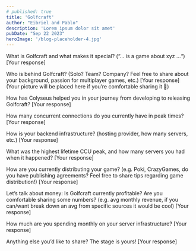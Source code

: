 ```yaml
---
# published: true
title: 'Golfcraft'
author: "Eibriel and Pablo"
description: 'Lorem ipsum dolor sit amet'
pubDate: "Sep 22 2023"
heroImage: '/blog-placeholder-4.jpg'
---
```


What is Golfcraft and what makes it special? (“… is a game about xyz …“)
[Your response]

Who is behind Golfcraft? (Solo? Team? Company? Feel free to share about your background, passion for multiplayer games, etc.)
[Your response]
(Your picture will be placed here if you’re comfortable sharing it 🙂)


How has Colyseus helped you in your journey from developing to releasing Golfcraft?
[Your response]


How many concurrent connections do you currently have in peak times?
[Your response]

How is your backend infrastructure? (hosting provider, how many servers, etc.)
[Your response]


What was the highest lifetime CCU peak, and how many servers you had when it happened?
[Your response]

How are you currently distributing your game? (e.g. Poki, CrazyGames, do you have publishing agreements? Feel free to share tips regarding game distribution!)
[Your response]

Let’s talk about money:
Is Golfcraft currently profitable? Are you comfortable sharing some numbers? (e.g. avg monthly revenue, if you can/want break down an avg from specific sources it would be cool)
[Your response]

How much are you spending monthly on your server infrastructure?
[Your response]

Anything else you’d like to share? The stage is yours!
[Your response]
